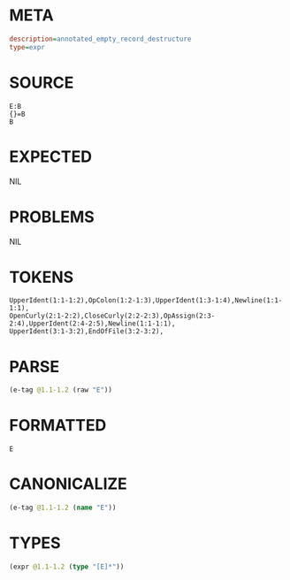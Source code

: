 # META
~~~ini
description=annotated_empty_record_destructure
type=expr
~~~
# SOURCE
~~~roc
E:B
{}=B
B
~~~
# EXPECTED
NIL
# PROBLEMS
NIL
# TOKENS
~~~zig
UpperIdent(1:1-1:2),OpColon(1:2-1:3),UpperIdent(1:3-1:4),Newline(1:1-1:1),
OpenCurly(2:1-2:2),CloseCurly(2:2-2:3),OpAssign(2:3-2:4),UpperIdent(2:4-2:5),Newline(1:1-1:1),
UpperIdent(3:1-3:2),EndOfFile(3:2-3:2),
~~~
# PARSE
~~~clojure
(e-tag @1.1-1.2 (raw "E"))
~~~
# FORMATTED
~~~roc
E
~~~
# CANONICALIZE
~~~clojure
(e-tag @1.1-1.2 (name "E"))
~~~
# TYPES
~~~clojure
(expr @1.1-1.2 (type "[E]*"))
~~~
